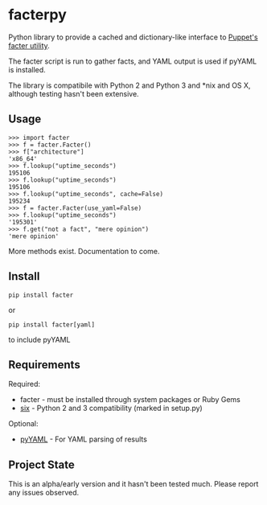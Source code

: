 facterpy
========

Python library to provide a cached and dictionary-like interface to [Puppet's facter utility](http://puppetlabs.com/puppet/related-projects/facter). 

The facter script is run to gather facts, and YAML output is used if pyYAML is installed.

The library is compatibile with Python 2 and Python 3 and *nix and OS X, although testing hasn't been extensive. 

Usage
------

```
>>> import facter
>>> f = facter.Facter()
>>> f["architecture"]
'x86_64'
>>> f.lookup("uptime_seconds")
195106
>>> f.lookup("uptime_seconds")
195106
>>> f.lookup("uptime_seconds", cache=False)
195234
>>> f = facter.Facter(use_yaml=False)
>>> f.lookup("uptime_seconds")
'195301'
>>> f.get("not a fact", "mere opinion")
'mere opinion'
```

More methods exist. Documentation to come.

Install
---------

```
pip install facter
```

or 

```
pip install facter[yaml]
```

to include pyYAML

Requirements
-------------

Required:

- facter - must be installed through system packages or Ruby Gems
- [six](https://pypi.python.org/pypi/six/) - Python 2 and 3 compatibility (marked in setup.py)

Optional:

- [pyYAML](http://pyyaml.org/wiki/PyYAML) - For YAML parsing of results


Project State
--------------

This is an alpha/early version and it hasn't been tested much. Please report any issues observed.

